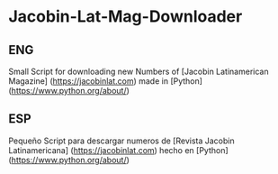 # Jacobin-Lat-Mag-Downloader

## ENG
Small Script for downloading new Numbers of [Jacobin Latinamerican Magazine] (https://jacobinlat.com) made in [Python] (https://www.python.org/about/)

## ESP
Pequeño Script para descargar numeros de  [Revista Jacobin Latinamericana] (https://jacobinlat.com) hecho en [Python] (https://www.python.org/about/)
